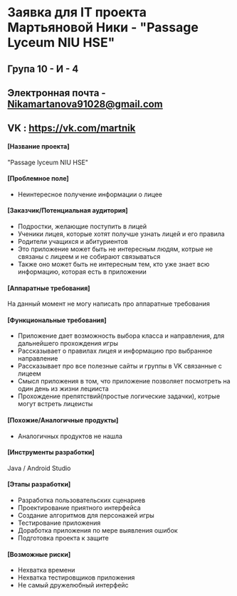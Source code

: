 # Заявка для IT проекта Мартьяновой Ники - "Passage Lyceum NIU HSE"

## Група 10 - И - 4

## Электронная почта - Nikamartanova91028@gmail.com
## VK : https://vk.com/martnik


#### [Название проекта]

"Passage lyceum NIU HSE"

#### [Проблемное поле]

* Неинтересное получение информации о лицее

#### [Заказчик/Потенциальная аудитория]

* Подростки, желающие поступить в лицей
* Ученики лицея, которые хотят получше узнать лицей и его правила
* Родители учащихся и абитуриентов
* Это приложение может быть не интересным людям, котрые не связаны с лицеем и не собирают связываться
* Также оно может быть не интересным тем, кто уже знает всю информацию, которая есть в приложении

#### [Аппаратные требования]

На данный момент не могу написать про аппаратные требования

#### [Функциональные требования]

* Приложение дает возможность выбора класса и направления, для дальнейшего прохождения игры
* Рассказывает о правилах лицея и информацию про выбранное направление
* Рассказывает про все полезные сайты и группы в VK связанные с лицеем
* Смысл приложения в том, что приложение позволяет посмотреть на один день из жизни лецииста
* Прохождение препятствий(простые логические задачки), котрые могут встреть лицеисты

#### [Похожие/Аналогичные продукты]

* Аналогичных продуктов не нашла

#### [Инструменты разработки]

Java / Android Studio

#### [Этапы разработки]

* Разработка пользовательских сценариев
* Проектирование приятного интерфейса
* Создание алгоритмов для персонажей игры
* Тестирование приложения
* Доработка приложения по мере выявления ошибок
* Подготовка проекта к защите

#### [Возможные риски]

* Нехватка времени
* Нехватка тестировщиков приложения
* Не самый дружелюбный интерфейс
